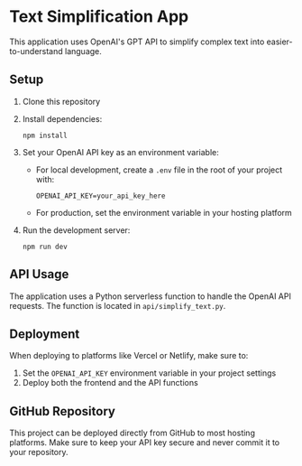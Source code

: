 
# Text Simplification App

This application uses OpenAI's GPT API to simplify complex text into easier-to-understand language.

## Setup

1. Clone this repository
2. Install dependencies:
   ```
   npm install
   ```
3. Set your OpenAI API key as an environment variable:
   - For local development, create a `.env` file in the root of your project with:
     ```
     OPENAI_API_KEY=your_api_key_here
     ```
   - For production, set the environment variable in your hosting platform

4. Run the development server:
   ```
   npm run dev
   ```

## API Usage

The application uses a Python serverless function to handle the OpenAI API requests. The function is located in `api/simplify_text.py`.

## Deployment

When deploying to platforms like Vercel or Netlify, make sure to:
1. Set the `OPENAI_API_KEY` environment variable in your project settings
2. Deploy both the frontend and the API functions

## GitHub Repository

This project can be deployed directly from GitHub to most hosting platforms. Make sure to keep your API key secure and never commit it to your repository.

